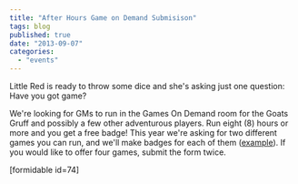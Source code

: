 ```yaml
---
title: "After Hours Game on Demand Submisison"
tags: blog
published: true
date: "2013-09-07"
categories: 
  - "events"
---
```


Little Red is ready to throw some dice and she's asking just one question: Have you got game?

We're looking for GMs to run in the Games On Demand room for the Goats Gruff and possibly a few other adventurous players. Run eight (8) hours or more and you get a free badge! This year we're asking for two different games you can run, and we'll make badges for each of them ([example](http://www.bigbadcon.com/games-on-demand-badges-courtesy-bully-pulpit/ "Games On Demand Badges – Courtesy Bully Pulpit")). If you would like to offer four games, submit the form twice.

\[formidable id=74\]
